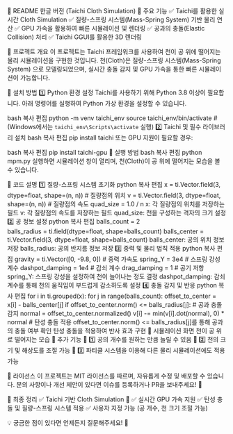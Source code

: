🚀 README 한글 버전 (Taichi Cloth Simulation)
📌 주요 기능
✅ Taichi를 활용한 실시간 Cloth Simulation
✅ 질량-스프링 시스템(Mass-Spring System) 기반 물리 연산
✅ GPU 가속을 활용하여 빠른 시뮬레이션 및 렌더링
✅ 공과의 충돌(Elastic Collision) 처리
✅ Taichi GGUI를 활용한 3D 렌더링

📌 프로젝트 개요
이 프로젝트는 Taichi 프레임워크를 사용하여 천이 공 위에 떨어지는 물리 시뮬레이션을 구현한 것입니다.
천(Cloth)은 질량-스프링 시스템(Mass-Spring System) 으로 모델링되었으며,
실시간 충돌 감지 및 GPU 가속을 통한 빠른 시뮬레이션이 가능합니다.

📌 설치 방법
1️⃣ Python 환경 설정
Taichi를 사용하기 위해 Python 3.8 이상이 필요합니다.
아래 명령어를 실행하여 Python 가상 환경을 설정할 수 있습니다.

bash
복사
편집
python -m venv taichi_env
source taichi_env/bin/activate  # (Windows에서는 `taichi_env\Scripts\activate` 실행)
2️⃣ Taichi 및 필수 라이브러리 설치
bash
복사
편집
pip install taichi
또는 GPU 지원이 필요할 경우:

bash
복사
편집
pip install taichi-gpu
📌 실행 방법
bash
복사
편집
python mpm.py
실행하면 시뮬레이션 창이 열리며, 천(Cloth)이 공 위에 떨어지는 모습을 볼 수 있습니다.

📌 코드 설명
1️⃣ 질량-스프링 시스템 초기화
python
복사
편집
x = ti.Vector.field(3, dtype=float, shape=(n, n))  # 질량점의 위치
v = ti.Vector.field(3, dtype=float, shape=(n, n))  # 질량점의 속도
quad_size = 1.0 / n
x: 각 질량점의 위치를 저장하는 필드
v: 각 질량점의 속도를 저장하는 필드
quad_size: 천을 구성하는 격자의 크기 설정
2️⃣ 공 정보 설정
python
복사
편집
balls_count = 2  
balls_radius = ti.field(dtype=float, shape=balls_count)
balls_center = ti.Vector.field(3, dtype=float, shape=balls_count)
balls_center: 공의 위치 정보 저장
balls_radius: 공의 반지름 정보 저장
3️⃣ 중력 및 물리 법칙 적용
python
복사
편집
gravity = ti.Vector([0, -9.8, 0])  # 중력 가속도
spring_Y = 3e4  # 스프링 강성 계수
dashpot_damping = 1e4  # 감쇠 계수
drag_damping = 1  # 공기 저항
spring_Y: 스프링 강성을 설정하여 천이 늘어나는 정도 결정
dashpot_damping: 감쇠 계수를 통해 천의 움직임이 부드럽게 감소하도록 설정
4️⃣ 충돌 감지 및 반응
python
복사
편집
for i in ti.grouped(x):
    for j in range(balls_count):
        offset_to_center = x[i] - balls_center[j]
        if offset_to_center.norm() <= balls_radius[j]:  # 공과 충돌 감지
            normal = offset_to_center.normalized()
            v[i] -= min(v[i].dot(normal), 0) * normal  # 탄성 충돌 적용
offset_to_center.norm() <= balls_radius[j]를 통해 공과의 충돌 여부 확인
탄성 충돌을 적용하여 반사 효과 구현
📌 시뮬레이션 화면
천이 공 위로 떨어지는 모습
📌 추가 기능
📌 1️⃣ 공의 개수를 원하는 만큼 늘릴 수 있음
📌 2️⃣ 천의 크기 및 해상도를 조절 가능
📌 3️⃣ 파티클 시스템을 이용해 다른 물리 시뮬레이션에도 적용 가능

📌 라이선스
이 프로젝트는 MIT 라이선스를 따르며, 자유롭게 수정 및 배포할 수 있습니다.
문의 사항이나 개선 제안이 있다면 이슈를 등록하거나 PR을 보내주세요! 🚀

📌 최종 정리
✅ Taichi 기반 Cloth Simulation 🚀
✅ 실시간 GPU 가속 지원
✅ 탄성 충돌 및 질량-스프링 시스템 적용
✅ 사용자 지정 가능 (공 개수, 천 크기 조절 가능)

💡 궁금한 점이 있다면 언제든지 질문해주세요! 🎯
